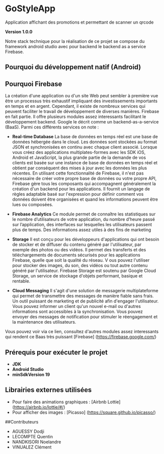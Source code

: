 # GoStyleApp
 Application affichant des promotions et permettant de scanner un qrcode

**Version 1.0.0**

Notre stack technique pour la réalisation de ce projet se compose du framework android studio avec pour backend
le backend as a service Firebase.

## Pourquoi du développement natif (Android)




## Pourquoi Firebase 
La création d'une application ou d'un site Web peut sembler à première vue être un processus 
très exhaustif impliquant des investissements importants en temps et en argent. 
Cependant, il existe de nombreux services qui peuvent faciliter le travail de développement 
de diverses manières. Firebase en fait partie. Il offre plusieurs modules assez interessants facilitant
le développement backend. Google le décrit comme un  backend-as-a-service (BaaS). Parmi ces différents services on note :

 - **Real-time Database**
La base de données en temps réel est une base de données hébergée dans le cloud. Les données sont stockées au format JSON et synchronisées en continu avec chaque client associé. 
Lorsque vous créez des applications multiplates-formes avec les SDK iOS, Android et JavaScript, la plus grande partie de la demande de vos clients est basée sur une instance de base de données en temps réel et obtient par conséquent des mises à jour avec les données les plus récentes. 
En utilisant cette fonctionnalité de Firebase, il n'est pas nécessaire de créer votre propre base de données ou votre propre API, Firebase gère tous les composants qui accompagnent généralement la création d'un backend pour les applications. Il fournit un langage de règles adaptable basé sur l'expression pour définir comment vos données doivent être organisées et quand les informations peuvent être lues ou composées.
 - **Firebase Analytics**
Ce module permet de connaître les statistiques sur le nombre d’utilisateurs de votre application, 
du nombre d’heure passé sur l’application, des interfaces sur lesquelles les utilisateurs
passent plus de temps. Des informations assez utiles à des fins de marketing

- **Storage**
Il est conçu pour les développeurs d'applications qui ont besoin de stocker et de diffuser du contenu
 généré par l'utilisateur, par exemple des photos ou des vidéos. 
 Il permet des transferts et des téléchargements de documents sécurisés pour les applications Firebase,
  quelle que soit la qualité du réseau. V
  ous pouvez l'utiliser pour stocker des images, du son, des vidéos ou tout autre contenu généré 
  par l'utilisateur. Firebase Storage est soutenu par Google Cloud Storage, 
  un service de stockage d'objets performant, basique et rentable.
  
- **Cloud Messaging**
Il s'agit d'une solution de messagerie multiplateforme qui permet de transmettre des messages de 
manière fiable sans frais. Un outil puissant de marketing et de publicité afin d'engager l'utilisateur.
 Vous pouvez informer un client qu'un nouvel e-mail ou d'autres informations sont accessibles à la synchronisation. 
 Vous pouvez envoyer des messages de notification pour stimuler le réengagement et la maintenance des utilisateurs.

Vous pouvez voir via ce lien, consultez d'autres modules assez interessants qui rendent ce Baas très puissant [Firebase] (https://firebase.google.com/)
## Prérequis pour exécuter le projet
 - **JDK**
 - **Android Studio**
 - **minSdkVersion 19** 


## Librairies externes utilisées
- Pour faire des animations graphiques : [Airbnb Lottie] (https://airbnb.io/lottie/#/)
- Pour afficher des images  : [Picasso] (https://square.github.io/picasso/)



##Contributeurs
- AGUESSY Dodji 
- LECOMPTE Quentin
- NANDKISORI Noelandre
- VINUALEZ Clément